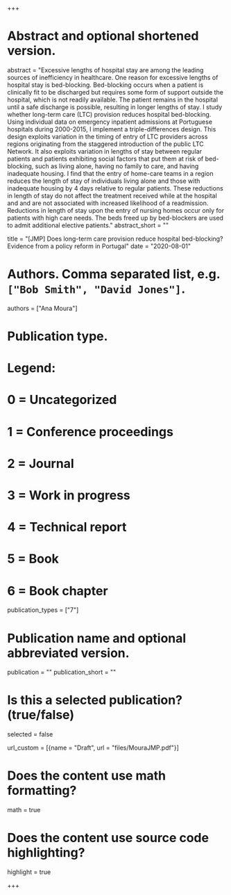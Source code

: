+++
# Abstract and optional shortened version.
abstract = "Excessive lengths of hospital stay are among the leading sources of inefficiency in healthcare. One reason for excessive lengths of hospital stay is bed-blocking. Bed-blocking occurs when a patient is clinically fit to be discharged but requires some form of support outside the hospital, which is not readily available. The patient remains in the hospital until a safe discharge is possible, resulting in longer lengths of stay.  	I study whether long-term care (LTC) provision reduces hospital bed-blocking. Using individual data on emergency inpatient admissions at Portuguese hospitals during 2000-2015, I implement a triple-differences design. This design exploits variation in the timing of entry of LTC providers across regions originating from the staggered introduction of the public LTC Network. It also exploits variation in lengths of stay between regular patients and patients exhibiting social factors that put them at risk of bed-blocking, such as living alone, having no family to care, and having inadequate housing. I find that the entry of home-care teams in a region reduces the length of stay of individuals living alone and those with inadequate housing by 4 days relative to regular patients. These reductions in length of stay do not affect the treatment received while at the hospital and and are not associated with increased likelihood of a readmission. Reductions in length of stay upon the entry of nursing homes occur only for patients with high care needs. The beds freed up by bed-blockers are used to admit additional elective patients."
abstract_short = ""

title = "[JMP] Does long-term care provision reduce hospital bed-blocking? Evidence from a policy reform in Portugal"
date = "2020-08-01"

# Authors. Comma separated list, e.g. `["Bob Smith", "David Jones"]`.
authors = ["Ana Moura"]

# Publication type.
# Legend:
# 0 = Uncategorized
# 1 = Conference proceedings
# 2 = Journal
# 3 = Work in progress
# 4 = Technical report
# 5 = Book
# 6 = Book chapter
publication_types = ["7"]

# Publication name and optional abbreviated version.
publication = ""
publication_short = ""

# Is this a selected publication? (true/false)
selected = false

url_custom = [{name = "Draft", url = "files/MouraJMP.pdf"}]


# Does the content use math formatting?
math = true

# Does the content use source code highlighting?
highlight = true


+++



